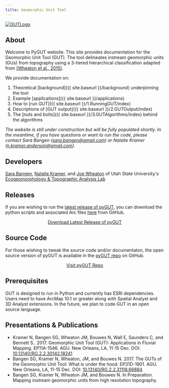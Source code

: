 ```yaml
---
title: Geomorphic Unit Tool
---
```


[![GUTLogo]({{site.baseurl}}/assets/images/GUTLogo.png)]({{site.baseurl}}/assets/images/hr/GUTLogo.png)

## About

Welcome to PyGUT website. This site provides documentation for the Geomorphic Unit Tool (GUT).  The tool delineates instream geomorphic units (GUs) from topography using a 3-tiered hierarchical classification adapted from [(Wheaton et al., 2015)](https://doi.org/10.1016/j.geomorph.2015.07.010).

We provide documentation on:

1. Theoretical [background]({{ site.baseurl }}/background) underpinning the tool
2. Example [applications]({{ site.baseurl }}/applications)
3. How to [run GUT]({{ site.baseurl }}/1.RunningGUT/index)
4. Descriptions of [GUT output]({{ site.baseurl }}/2.GUTOutput/index)
5. The  [nuts and bolts]({{ site.baseurl }}/3.GUTAlgorithms/index) behind the algorithms

*The website is still under construction but will be fully populated shortly.  In the meantime, if you have questions or want to run the code, please contact Sara Bangen (sara.bangen@gmail.com) or Natalie Kramer (n.kramer.anderson@gmail.com).*

## Developers

[Sara Bangen](http://etal.joewheaton.org/people/researchers-technicians/sara-bangen),   [Natalie Kramer](http://etal.joewheaton.org/people/researchers-technicians/natalie-kramer), and [Joe Wheaton](http://joewheaton.org/) of Utah State University's [Ecogeomorphology & Topographic Analysis Lab](http://etal.joewheaton.org/)


## Releases
If you are wishing to run the [latest release of pyGUT](https://github.com/Riverscapes/pyGUT/releases/latest), you can download the python scripts and associated Arc files [here](https://github.com/Riverscapes/pyGUT/releases/latest) from GitHub.  

<div align="center">
  <a class="button" href="https://github.com/Riverscapes/pyGUT/releases/latest"><i class="fa fa-github" aria-hidden="true"></i> Download Latest Release of pyGUT</a> 
</div>
                                                                                           
## Source Code

For those wishing to tweak the source code and/or documentaton, the open source version of pyGUT is available in the [pyGUT repo](https://github.com/Riverscapes/pyGUT) on GitHub. 

<div align="center">
  <a class="button" href="https://github.com/Riverscapes/pyGUT"><i class="fa fa-github" aria-hidden="true"></i> Visit pyGUT Repo</a>  
</div>


## Prerequisites

GUT is designed to run in Python and currently has ESRI dependencies.  Users need to have ArcMap 10.1 or greater along with Spatial Analyst and 3D Analyst extensions.  In the future, we plan to code GUT in an open source language.

## Presentations & Publications

- Kramer N, Bangen SG, Wheaton JM, Bouwes N, Wall E, Saunders C, and Bennett S.. 2017. Geomorphic Unit Tool (GUT): Applications in Fluvial Mapping. EP11A-1546. AGU. New Orleans, LA, 11-15 Dec. DOI: [10.13140/RG.2.2.30142.18241](https://doi.org/10.13140/RG.2.2.30142.18241)
- Bangen SG, Kramer N, Wheaton, JM, and Bouwes N. 2017. The GUTs of the Geomorphic Unit Tool: What is under the hood. EP31D-1901. AGU. New Orleans, LA, 11-15 Dec. DOI: [10.13140/RG.2.2.31118.66884](https://doi.org/10.13140/RG.2.2.31118.66884)
- Bangen SG, Kramer N, Wheaton JM, and Bouwes N. In Preparation. Mapping instream geomorphic units from high resolution topography. 


